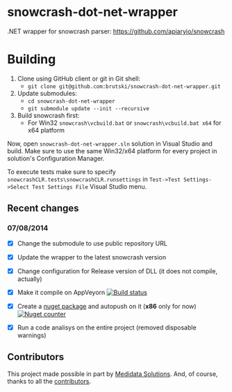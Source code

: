 snowcrash-dot-net-wrapper
=========================

.NET wrapper for snowcrash parser: https://github.com/apiaryio/snowcrash

# Building

1. Clone using GitHub client or git in Git shell:
	* `git clone git@github.com:brutski/snowcrash-dot-net-wrapper.git`
2. Update submodules:
	* `cd snowcrash-dot-net-wrapper` 
	* `git submodule update --init --recursive`
3. Build snowcrash first:
	* For Win32 `snowcrash\vcbuild.bat` or `snowcrash\vcbuild.bat x64` for x64 platform

Now, open `snowcrash-dot-net-wrapper.sln` solution in Visual Studio and build. Make sure to use the same Win32/x64 platform for every project in solution's Configuration Manager.

To execute tests make sure to specify `snowcrashCLR.tests\snowcrashCLR.runsettings` 
in `Test->Test Settings->Select Test Settings File` Visual Studio menu.

## Recent changes
### 07/08/2014
- [x] Change the submodule to use public repository URL
- [x] Update the wrapper to the latest snowcrash version
- [x] Change configuration for Release version of DLL (it does not compile, actually)
- [x] Make it compile on AppVeyorn  [![Build status](https://ci.appveyor.com/api/projects/status/3d0a3hebo6u2jo1w)](https://ci.appveyor.com/project/brutski/snowcrash-dot-net-wrapper)
- [x] Create a [nuget package](https://www.nuget.org/packages/Snowcrash.NET/) and autopush on it (**x86** only for now) [![Nuget counter](http://img.shields.io/nuget/dt/Snowcrash.NET.svg)](https://ci.appveyor.com/project/brutski/snowcrash-dot-net-wrapper)
- [x] Run a code analisys on the entire project (removed disposable warnings)



## Contributors

This project made possible in part by [Medidata Solutions](http://twitter.com/medidata). And, of course, thanks to all the [contributors][].

[contributors]: https://github.com/brutski/snowcrash-dot-net-wrapper/graphs/contributors